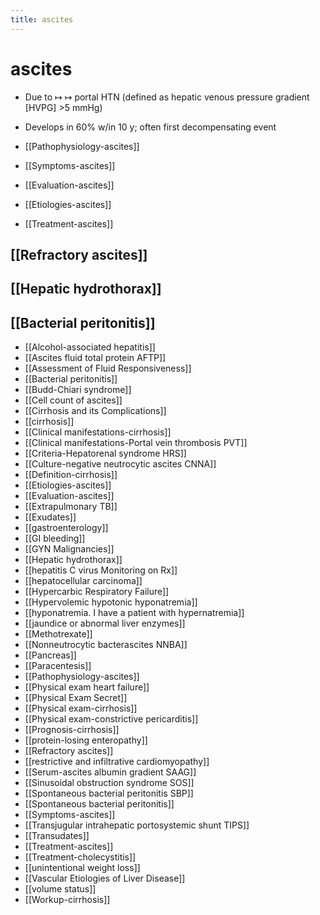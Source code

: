 ```yaml
---
title: ascites
---
```


# ascites

- Due to ↦ ↦ portal HTN (defined as hepatic venous pressure gradient [HVPG] >5 mmHg)
- Develops in 60% w/in 10 y; often first decompensating event

- [[Pathophysiology-ascites]]
- [[Symptoms-ascites]]
- [[Evaluation-ascites]]
- [[Etiologies-ascites]]
- [[Treatment-ascites]]

## [[Refractory ascites]]

## [[Hepatic hydrothorax]]

## [[Bacterial peritonitis]]

- [[Alcohol-associated hepatitis]]
- [[Ascites fluid total protein  AFTP]]
- [[Assessment of Fluid Responsiveness]]
- [[Bacterial peritonitis]]
- [[Budd-Chiari syndrome]]
- [[Cell count of ascites]]
- [[Cirrhosis and its Complications]]
- [[cirrhosis]]
- [[Clinical manifestations-cirrhosis]]
- [[Clinical manifestations-Portal vein thrombosis  PVT]]
- [[Criteria-Hepatorenal syndrome  HRS]]
- [[Culture-negative neutrocytic ascites  CNNA]]
- [[Definition-cirrhosis]]
- [[Etiologies-ascites]]
- [[Evaluation-ascites]]
- [[Extrapulmonary TB]]
- [[Exudates]]
- [[gastroenterology]]
- [[GI bleeding]]
- [[GYN Malignancies]]
- [[Hepatic hydrothorax]]
- [[hepatitis C virus Monitoring on Rx]]
- [[hepatocellular carcinoma]]
- [[Hypercarbic Respiratory Failure]]
- [[Hypervolemic hypotonic hyponatremia]]
- [[hyponatremia. I have a patient with hypernatremia]]
- [[jaundice or abnormal liver enzymes]]
- [[Methotrexate]]
- [[Nonneutrocytic bacterascites  NNBA]]
- [[Pancreas]]
- [[Paracentesis]]
- [[Pathophysiology-ascites]]
- [[Physical exam heart failure]]
- [[Physical Exam Secret]]
- [[Physical exam-cirrhosis]]
- [[Physical exam-constrictive pericarditis]]
- [[Prognosis-cirrhosis]]
- [[protein-losing enteropathy]]
- [[Refractory ascites]]
- [[restrictive and infiltrative cardiomyopathy]]
- [[Serum-ascites albumin gradient  SAAG]]
- [[Sinusoidal obstruction syndrome  SOS]]
- [[Spontaneous bacterial peritonitis  SBP]]
- [[Spontaneous bacterial peritonitis]]
- [[Symptoms-ascites]]
- [[Transjugular intrahepatic portosystemic shunt  TIPS]]
- [[Transudates]]
- [[Treatment-ascites]]
- [[Treatment-cholecystitis]]
- [[unintentional weight loss]]
- [[Vascular Etiologies of Liver Disease]]
- [[volume status]]
- [[Workup-cirrhosis]]
